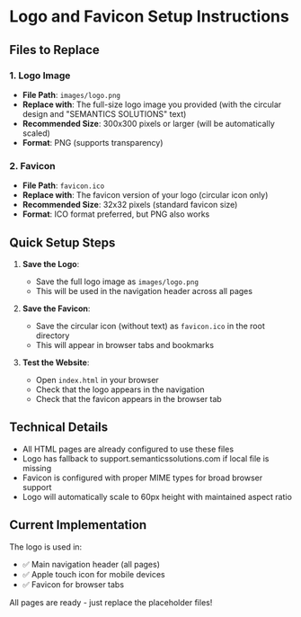 # Logo and Favicon Setup Instructions

## Files to Replace

### 1. Logo Image
- **File Path**: `images/logo.png`
- **Replace with**: The full-size logo image you provided (with the circular design and "SEMANTICS SOLUTIONS" text)
- **Recommended Size**: 300x300 pixels or larger (will be automatically scaled)
- **Format**: PNG (supports transparency)

### 2. Favicon
- **File Path**: `favicon.ico`
- **Replace with**: The favicon version of your logo (circular icon only)
- **Recommended Size**: 32x32 pixels (standard favicon size)
- **Format**: ICO format preferred, but PNG also works

## Quick Setup Steps

1. **Save the Logo**:
   - Save the full logo image as `images/logo.png`
   - This will be used in the navigation header across all pages

2. **Save the Favicon**:
   - Save the circular icon (without text) as `favicon.ico` in the root directory
   - This will appear in browser tabs and bookmarks

3. **Test the Website**:
   - Open `index.html` in your browser
   - Check that the logo appears in the navigation
   - Check that the favicon appears in the browser tab

## Technical Details

- All HTML pages are already configured to use these files
- Logo has fallback to support.semanticssolutions.com if local file is missing
- Favicon is configured with proper MIME types for broad browser support
- Logo will automatically scale to 60px height with maintained aspect ratio

## Current Implementation

The logo is used in:
- ✅ Main navigation header (all pages)
- ✅ Apple touch icon for mobile devices
- ✅ Favicon for browser tabs

All pages are ready - just replace the placeholder files!
